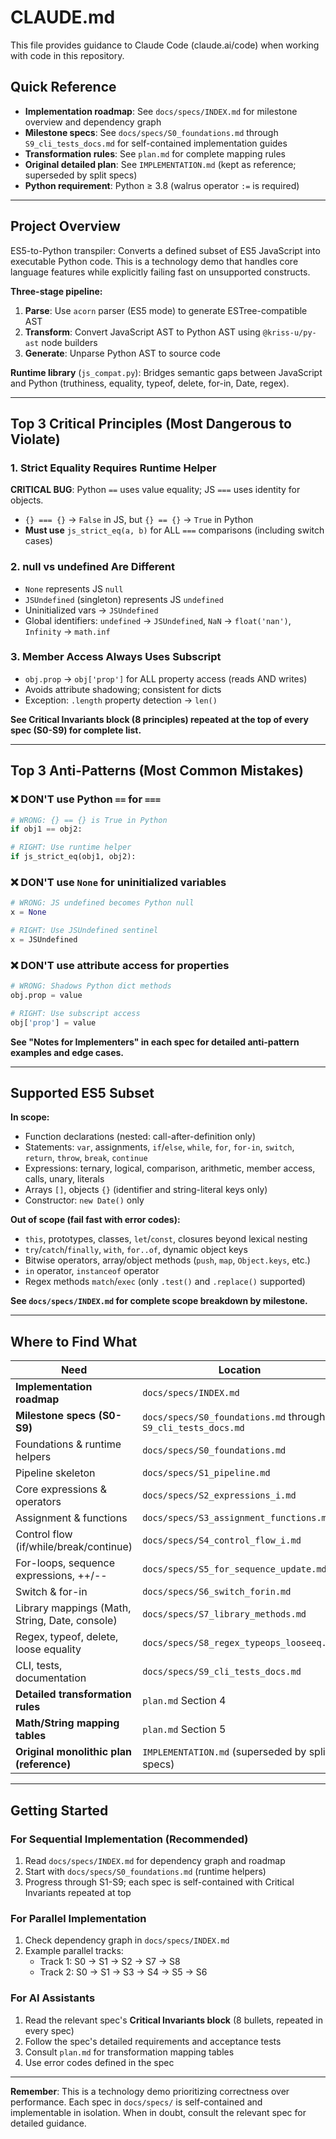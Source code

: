 # CLAUDE.md

This file provides guidance to Claude Code (claude.ai/code) when working with code in this repository.

## Quick Reference

- **Implementation roadmap**: See `docs/specs/INDEX.md` for milestone overview and dependency graph
- **Milestone specs**: See `docs/specs/S0_foundations.md` through `S9_cli_tests_docs.md` for self-contained implementation guides
- **Transformation rules**: See `plan.md` for complete mapping rules
- **Original detailed plan**: See `IMPLEMENTATION.md` (kept as reference; superseded by split specs)
- **Python requirement**: Python ≥ 3.8 (walrus operator `:=` is required)

---

## Project Overview

ES5-to-Python transpiler: Converts a defined subset of ES5 JavaScript into executable Python code. This is a technology demo that handles core language features while explicitly failing fast on unsupported constructs.

**Three-stage pipeline:**
1. **Parse**: Use `acorn` parser (ES5 mode) to generate ESTree-compatible AST
2. **Transform**: Convert JavaScript AST to Python AST using `@kriss-u/py-ast` node builders
3. **Generate**: Unparse Python AST to source code

**Runtime library** (`js_compat.py`): Bridges semantic gaps between JavaScript and Python (truthiness, equality, typeof, delete, for-in, Date, regex).

---

## Top 3 Critical Principles (Most Dangerous to Violate)

### 1. Strict Equality Requires Runtime Helper
**CRITICAL BUG**: Python `==` uses value equality; JS `===` uses identity for objects.
- `{} === {}` → `False` in JS, but `{} == {}` → `True` in Python
- **Must use** `js_strict_eq(a, b)` for ALL `===` comparisons (including switch cases)

### 2. null vs undefined Are Different
- `None` represents JS `null`
- `JSUndefined` (singleton) represents JS `undefined`
- Uninitialized vars → `JSUndefined`
- Global identifiers: `undefined` → `JSUndefined`, `NaN` → `float('nan')`, `Infinity` → `math.inf`

### 3. Member Access Always Uses Subscript
- `obj.prop` → `obj['prop']` for ALL property access (reads AND writes)
- Avoids attribute shadowing; consistent for dicts
- Exception: `.length` property detection → `len()`

**See Critical Invariants block (8 principles) repeated at the top of every spec (S0-S9) for complete list.**

---

## Top 3 Anti-Patterns (Most Common Mistakes)

### ❌ DON'T use Python `==` for `===`
```python
# WRONG: {} == {} is True in Python
if obj1 == obj2:

# RIGHT: Use runtime helper
if js_strict_eq(obj1, obj2):
```

### ❌ DON'T use `None` for uninitialized variables
```python
# WRONG: JS undefined becomes Python null
x = None

# RIGHT: Use JSUndefined sentinel
x = JSUndefined
```

### ❌ DON'T use attribute access for properties
```python
# WRONG: Shadows Python dict methods
obj.prop = value

# RIGHT: Use subscript access
obj['prop'] = value
```

**See "Notes for Implementers" in each spec for detailed anti-pattern examples and edge cases.**

---

## Supported ES5 Subset

**In scope:**
- Function declarations (nested: call-after-definition only)
- Statements: `var`, assignments, `if`/`else`, `while`, `for`, `for-in`, `switch`, `return`, `throw`, `break`, `continue`
- Expressions: ternary, logical, comparison, arithmetic, member access, calls, unary, literals
- Arrays `[]`, objects `{}` (identifier and string-literal keys only)
- Constructor: `new Date()` only

**Out of scope (fail fast with error codes):**
- `this`, prototypes, classes, `let`/`const`, closures beyond lexical nesting
- `try`/`catch`/`finally`, `with`, `for..of`, dynamic object keys
- Bitwise operators, array/object methods (`push`, `map`, `Object.keys`, etc.)
- `in` operator, `instanceof` operator
- Regex methods `match`/`exec` (only `.test()` and `.replace()` supported)

**See `docs/specs/INDEX.md` for complete scope breakdown by milestone.**

---

## Where to Find What

| Need | Location |
|------|----------|
| **Implementation roadmap** | `docs/specs/INDEX.md` |
| **Milestone specs (S0-S9)** | `docs/specs/S0_foundations.md` through `S9_cli_tests_docs.md` |
| Foundations & runtime helpers | `docs/specs/S0_foundations.md` |
| Pipeline skeleton | `docs/specs/S1_pipeline.md` |
| Core expressions & operators | `docs/specs/S2_expressions_i.md` |
| Assignment & functions | `docs/specs/S3_assignment_functions.md` |
| Control flow (if/while/break/continue) | `docs/specs/S4_control_flow_i.md` |
| For-loops, sequence expressions, ++/-- | `docs/specs/S5_for_sequence_update.md` |
| Switch & for-in | `docs/specs/S6_switch_forin.md` |
| Library mappings (Math, String, Date, console) | `docs/specs/S7_library_methods.md` |
| Regex, typeof, delete, loose equality | `docs/specs/S8_regex_typeops_looseeq.md` |
| CLI, tests, documentation | `docs/specs/S9_cli_tests_docs.md` |
| **Detailed transformation rules** | `plan.md` Section 4 |
| **Math/String mapping tables** | `plan.md` Section 5 |
| **Original monolithic plan (reference)** | `IMPLEMENTATION.md` (superseded by split specs) |

---

## Getting Started

### For Sequential Implementation (Recommended)
1. Read `docs/specs/INDEX.md` for dependency graph and roadmap
2. Start with `docs/specs/S0_foundations.md` (runtime helpers)
3. Progress through S1-S9; each spec is self-contained with Critical Invariants repeated at top

### For Parallel Implementation
1. Check dependency graph in `docs/specs/INDEX.md`
2. Example parallel tracks:
   - Track 1: S0 → S1 → S2 → S7 → S8
   - Track 2: S0 → S1 → S3 → S4 → S5 → S6

### For AI Assistants
1. Read the relevant spec's **Critical Invariants block** (8 bullets, repeated in every spec)
2. Follow the spec's detailed requirements and acceptance tests
3. Consult `plan.md` for transformation mapping tables
4. Use error codes defined in the spec

---

**Remember**: This is a technology demo prioritizing correctness over performance. Each spec in `docs/specs/` is self-contained and implementable in isolation. When in doubt, consult the relevant spec for detailed guidance.
